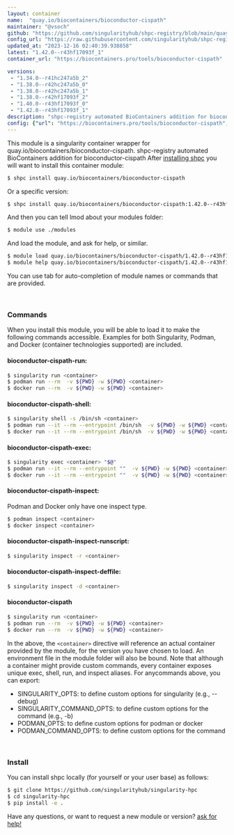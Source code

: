 ```yaml
---
layout: container
name:  "quay.io/biocontainers/bioconductor-cispath"
maintainer: "@vsoch"
github: "https://github.com/singularityhub/shpc-registry/blob/main/quay.io/biocontainers/bioconductor-cispath/container.yaml"
config_url: "https://raw.githubusercontent.com/singularityhub/shpc-registry/main/quay.io/biocontainers/bioconductor-cispath/container.yaml"
updated_at: "2023-12-16 02:40:39.938858"
latest: "1.42.0--r43hf17093f_1"
container_url: "https://biocontainers.pro/tools/bioconductor-cispath"

versions:
 - "1.34.0--r41hc247a5b_2"
 - "1.38.0--r42hc247a5b_0"
 - "1.38.0--r42hc247a5b_1"
 - "1.38.0--r42hf17093f_2"
 - "1.40.0--r43hf17093f_0"
 - "1.42.0--r43hf17093f_1"
description: "shpc-registry automated BioContainers addition for bioconductor-cispath"
config: {"url": "https://biocontainers.pro/tools/bioconductor-cispath", "maintainer": "@vsoch", "description": "shpc-registry automated BioContainers addition for bioconductor-cispath", "latest": {"1.42.0--r43hf17093f_1": "sha256:8365ea5595f5c8a3a1d141424fc9ff43b1250ae5f49b7942062828d524c87b0e"}, "tags": {"1.34.0--r41hc247a5b_2": "sha256:5fb1c643bd4f9fedf159806793a9473db91d3f62cb7007b3c95db105b91297d5", "1.38.0--r42hc247a5b_0": "sha256:ef78b9e29badcc41743ae56b54b2e76484ab97eed45fa9a126dd301cf4300525", "1.38.0--r42hc247a5b_1": "sha256:65acba7923e8036702e6130c4d8a1b361c91d91bc2a75c0d8cff0f328cfc51a7", "1.38.0--r42hf17093f_2": "sha256:f6a2213ed1b470a8e67844bc1c517f0c5841ed5850ecd0cb9356d1dee853e270", "1.40.0--r43hf17093f_0": "sha256:feb36906d1b09dbca54d2368323e3d4907ecfa644cdd5ec52d50b9b4d45bee86", "1.42.0--r43hf17093f_1": "sha256:8365ea5595f5c8a3a1d141424fc9ff43b1250ae5f49b7942062828d524c87b0e"}, "docker": "quay.io/biocontainers/bioconductor-cispath"}
---
```


This module is a singularity container wrapper for quay.io/biocontainers/bioconductor-cispath.
shpc-registry automated BioContainers addition for bioconductor-cispath
After [installing shpc](#install) you will want to install this container module:


```bash
$ shpc install quay.io/biocontainers/bioconductor-cispath
```

Or a specific version:

```bash
$ shpc install quay.io/biocontainers/bioconductor-cispath:1.42.0--r43hf17093f_1
```

And then you can tell lmod about your modules folder:

```bash
$ module use ./modules
```

And load the module, and ask for help, or similar.

```bash
$ module load quay.io/biocontainers/bioconductor-cispath/1.42.0--r43hf17093f_1
$ module help quay.io/biocontainers/bioconductor-cispath/1.42.0--r43hf17093f_1
```

You can use tab for auto-completion of module names or commands that are provided.

<br>

### Commands

When you install this module, you will be able to load it to make the following commands accessible.
Examples for both Singularity, Podman, and Docker (container technologies supported) are included.

#### bioconductor-cispath-run:

```bash
$ singularity run <container>
$ podman run --rm  -v ${PWD} -w ${PWD} <container>
$ docker run --rm  -v ${PWD} -w ${PWD} <container>
```

#### bioconductor-cispath-shell:

```bash
$ singularity shell -s /bin/sh <container>
$ podman run --it --rm --entrypoint /bin/sh  -v ${PWD} -w ${PWD} <container>
$ docker run --it --rm --entrypoint /bin/sh  -v ${PWD} -w ${PWD} <container>
```

#### bioconductor-cispath-exec:

```bash
$ singularity exec <container> "$@"
$ podman run --it --rm --entrypoint ""  -v ${PWD} -w ${PWD} <container> "$@"
$ docker run --it --rm --entrypoint ""  -v ${PWD} -w ${PWD} <container> "$@"
```

#### bioconductor-cispath-inspect:

Podman and Docker only have one inspect type.

```bash
$ podman inspect <container>
$ docker inspect <container>
```

#### bioconductor-cispath-inspect-runscript:

```bash
$ singularity inspect -r <container>
```

#### bioconductor-cispath-inspect-deffile:

```bash
$ singularity inspect -d <container>
```



#### bioconductor-cispath

```bash
$ singularity run <container>
$ podman run --rm  -v ${PWD} -w ${PWD} <container>
$ docker run --rm  -v ${PWD} -w ${PWD} <container>
```


In the above, the `<container>` directive will reference an actual container provided
by the module, for the version you have chosen to load. An environment file in the
module folder will also be bound. Note that although a container
might provide custom commands, every container exposes unique exec, shell, run, and
inspect aliases. For anycommands above, you can export:

 - SINGULARITY_OPTS: to define custom options for singularity (e.g., --debug)
 - SINGULARITY_COMMAND_OPTS: to define custom options for the command (e.g., -b)
 - PODMAN_OPTS: to define custom options for podman or docker
 - PODMAN_COMMAND_OPTS: to define custom options for the command

<br>

### Install

You can install shpc locally (for yourself or your user base) as follows:

```bash
$ git clone https://github.com/singularityhub/singularity-hpc
$ cd singularity-hpc
$ pip install -e .
```

Have any questions, or want to request a new module or version? [ask for help!](https://github.com/singularityhub/singularity-hpc/issues)